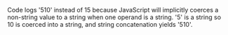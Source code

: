 Code logs '510' instead of 15 because JavaScript will 
implicitly coerces a non-string value to a string when 
one operand is a string. '5' is a string so 10 is coerced 
into a string, and string concatenation yields '510'.